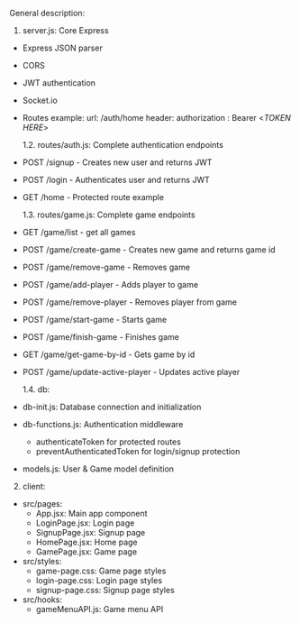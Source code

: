 General description:

1. server.js: Core Express

- Express JSON parser
- CORS
- JWT authentication
- Socket.io
- Routes
  example: url: /auth/home
  header: authorization : Bearer <_TOKEN HERE_>

  1.2. routes/auth.js: Complete authentication endpoints

- POST /signup - Creates new user and returns JWT
- POST /login - Authenticates user and returns JWT
- GET /home - Protected route example

  1.3. routes/game.js: Complete game endpoints

- GET /game/list - get all games
- POST /game/create-game - Creates new game and returns game id
- POST /game/remove-game - Removes game
- POST /game/add-player - Adds player to game
- POST /game/remove-player - Removes player from game
- POST /game/start-game - Starts game
- POST /game/finish-game - Finishes game
- GET /game/get-game-by-id - Gets game by id
- POST /game/update-active-player - Updates active player

  1.4. db:

- db-init.js: Database connection and initialization
- db-functions.js: Authentication middleware
  - authenticateToken for protected routes
  - preventAuthenticatedToken for login/signup protection
- models.js: User & Game model definition

2. client:

- src/pages:
  - App.jsx: Main app component
  - LoginPage.jsx: Login page
  - SignupPage.jsx: Signup page
  - HomePage.jsx: Home page
  - GamePage.jsx: Game page
- src/styles:
  - game-page.css: Game page styles
  - login-page.css: Login page styles
  - signup-page.css: Signup page styles
- src/hooks:
  - gameMenuAPI.js: Game menu API
